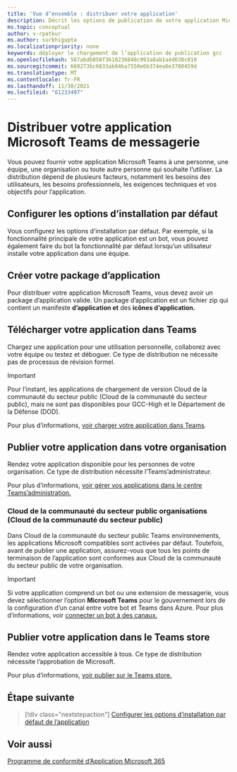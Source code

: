```yaml
---
title: 'Vue d’ensemble : distribuer votre application'
description: Décrit les options de publication de votre application Microsoft Teams, de téléchargement de votre application et de Cloud de la communauté du secteur public.
ms.topic: conceptual
author: v-rpatkur
ms.author: surbhigupta
ms.localizationpriority: none
keywords: déployer le chargement de l’application de publication gcc
ms.openlocfilehash: 567abdb058f3618236840c993a0ab1a4d638c016
ms.sourcegitcommit: 660273bc6833ab84ba7550e6b374ea6e3780459d
ms.translationtype: MT
ms.contentlocale: fr-FR
ms.lasthandoff: 11/30/2021
ms.locfileid: "61233497"
---
```

# <a name="distribute-your-microsoft-teams-app"></a>Distribuer votre application Microsoft Teams de messagerie

Vous pouvez fournir votre application Microsoft Teams à une personne, une équipe, une organisation ou toute autre personne qui souhaite l’utiliser. La distribution dépend de plusieurs facteurs, notamment les besoins des utilisateurs, les besoins professionnels, les exigences techniques et vos objectifs pour l’application.

## <a name="configure-default-install-options"></a>Configurer les options d’installation par défaut

Vous configurez les options d’installation par défaut. Par exemple, si la fonctionnalité principale de votre application est un bot, vous pouvez également faire du bot la fonctionnalité par défaut lorsqu’un utilisateur installe votre application dans une équipe.

## <a name="create-your-app-package"></a>Créer votre package d’application

Pour distribuer votre application Microsoft Teams, vous devez avoir un package d’application valide.  Un package d’application est un fichier zip qui contient un manifeste **d’application et** des **icônes d’application.**

## <a name="upload-your-app-in-teams"></a>Télécharger votre application dans Teams

Chargez une application pour une utilisation personnelle, collaborez avec votre équipe ou testez et déboguer. Ce type de distribution ne nécessite pas de processus de révision formel.

> [!IMPORTANT]
> Pour l’instant, les applications de chargement de version Cloud de la communauté du secteur public (Cloud de la communauté du secteur public), mais ne sont pas disponibles pour GCC-High et le Département de la Défense (DOD).

Pour plus d’informations, [voir charger votre application dans Teams](apps-upload.md).

## <a name="publish-your-app-to-your-org"></a>Publier votre application dans votre organisation

Rendez votre application disponible pour les personnes de votre organisation. Ce type de distribution nécessite l’Teams’administrateur.

Pour plus d’informations, [voir gérer vos applications dans le centre Teams’administration.](/MicrosoftTeams/manage-apps?toc=%2Fmicrosoftteams%2Fplatform%2Ftoc.json&bc=%2FMicrosoftTeams%2Fbreadcrumb%2Ftoc.json)

### <a name="government-community-cloud-gcc-organizations"></a>Cloud de la communauté du secteur public organisations (Cloud de la communauté du secteur public)

Dans Cloud de la communauté du secteur public Teams environnements, les applications Microsoft compatibles sont activées par défaut. Toutefois, avant de publier une application, assurez-vous que tous les points de terminaison de l’application sont conformes aux Cloud de la communauté du secteur public de votre organisation.

> [!IMPORTANT]
>Si votre application comprend un bot ou une extension de messagerie, vous devez sélectionner l’option **Microsoft Teams** pour le gouvernement lors de la configuration d’un canal entre votre bot et Teams dans Azure. Pour plus d’informations, voir [connecter un bot à des canaux.](/azure/bot-service/bot-service-manage-channels?view=azure-bot-service-4.0&preserve-view=true)

## <a name="publish-your-app-to-the-teams-store"></a>Publier votre application dans le Teams store

Rendez votre application accessible à tous. Ce type de distribution nécessite l’approbation de Microsoft.

Pour plus d’informations, [voir publier sur le Teams store.](~/concepts/deploy-and-publish/appsource/publish.md)

## <a name="next-step"></a>Étape suivante

> [!div class="nextstepaction"]
> [Configurer les options d’installation par défaut de l’application](~/concepts/deploy-and-publish/add-default-install-scope.md)

## <a name="see-also"></a>Voir aussi

[Programme de conformité d’Application Microsoft 365](/microsoft-365-app-certification/overview)
